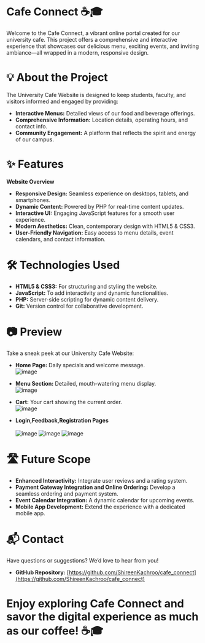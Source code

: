 # Cafe Connect ☕️🎓  
Welcome to the Cafe Connect, a vibrant online portal created for our university cafe. This project offers a comprehensive and interactive experience that showcases our delicious menu, exciting events, and inviting ambiance—all wrapped in a modern, responsive design.

# 💡 About the Project  
The University Cafe Website is designed to keep students, faculty, and visitors informed and engaged by providing:
- **Interactive Menus:** Detailed views of our food and beverage offerings.
- **Comprehensive Information:** Location details, operating hours, and contact info.
- **Community Engagement:** A platform that reflects the spirit and energy of our campus.

# ✨ Features  
**Website Overview**
- **Responsive Design:** Seamless experience on desktops, tablets, and smartphones.
- **Dynamic Content:** Powered by PHP for real-time content updates.
- **Interactive UI:** Engaging JavaScript features for a smooth user experience.
- **Modern Aesthetics:** Clean, contemporary design with HTML5 & CSS3.
- **User-Friendly Navigation:** Easy access to menu details, event calendars, and contact information.

# 🛠️ Technologies Used  
- **HTML5 & CSS3:** For structuring and styling the website.
- **JavaScript:** To add interactivity and dynamic functionalities.
- **PHP:** Server-side scripting for dynamic content delivery.
- **Git:** Version control for collaborative development.

# 📷 Preview  
Take a sneak peek at our University Cafe Website:
- **Home Page:** Daily specials and welcome message.  
  ![image](https://github.com/user-attachments/assets/ff311808-f2e8-4efd-823c-d5d7fc97f32f)

- **Menu Section:** Detailed, mouth-watering menu display.  
  ![image](https://github.com/user-attachments/assets/ff94d103-db0b-45f9-a58a-4982deb407cf)

- **Cart:** Your cart showing the current order.  
  ![image](https://github.com/user-attachments/assets/0f8d9824-7fee-46b3-93ae-6e876ed3aa78)

- **Login,Feedback,Registration Pages**<br><br>
  ![image](https://github.com/user-attachments/assets/9127e9e8-1ccf-4a7f-8126-d1493044b1cf)
  ![image](https://github.com/user-attachments/assets/2410a2e1-d9a5-4f5c-819d-69de9e602bd7)
  ![image](https://github.com/user-attachments/assets/afe94fcc-511d-4474-841c-050fd385a484)

# 🛣️ Future Scope  
- **Enhanced Interactivity:** Integrate user reviews and a rating system.
- **Payment Gateway Integration and Online Ordering:** Develop a seamless ordering and payment system.
- **Event Calendar Integration:** A dynamic calendar for upcoming events.
- **Mobile App Development:** Extend the experience with a dedicated mobile app.

# 📬 Contact  
Have questions or suggestions? We’d love to hear from you!  
- **GitHub Repository:** [https://github.com/ShireenKachroo/cafe_connect](https://github.com/ShireenKachroo/cafe_connect)  

# Enjoy exploring Cafe Connect and savor the digital experience as much as our coffee! ☕️🎓
